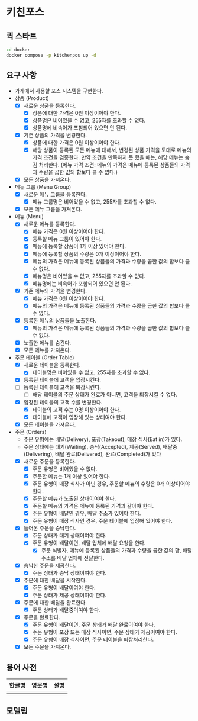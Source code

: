 # 키친포스

## 퀵 스타트

```sh
cd docker
docker compose -p kitchenpos up -d
```

## 요구 사항

- 가게에서 사용할 포스 시스템을 구현한다.
- 상품 (Product)
  - [X] 새로운 상품을 등록한다.
    - [X] 상품에 대한 가격은 0원 이상이어야 한다.
    - [X] 상품명은 비어있을 수 없고, 255자를 초과할 수 없다.
    - [X] 상품명에 비속어가 포함되어 있으면 안 된다.
  - [X] 기존 상품의 가격을 변경한다.
    - [X] 상품에 대한 가격은 0원 이상이어야 한다.
    - [X] 해당 상품이 등록된 모든 메뉴에 대해서, 변경된 상품 가격을 토대로 메뉴의 가격 조건을 검증한다. 만약 조건을 만족하지 못 했을 때는, 해당 메뉴는 숨김 처리한다.
      (메뉴 가격 조건: 메뉴의 가격은 메뉴에 등록된 상품들의 가격과 수량을 곱한 값의 합보다 클 수 없다.)
  - [X] 모든 상품을 가져온다.
- 메뉴 그룹 (Menu Group)
  - [X] 새로운 메뉴 그룹을 등록한다.
    - [X] 메뉴 그룹명은 비어있을 수 없고, 255자를 초과할 수 없다.
  - [X] 모든 메뉴 그룹을 가져온다.
- 메뉴 (Menu)
  - [X] 새로운 메뉴를 등록한다.
    - [X] 메뉴 가격은 0원 이상이어야 한다.
    - [X] 등록할 메뉴 그룹이 있어야 한다.
    - [X] 메뉴에 등록할 상품이 1개 이상 있어야 한다.
    - [X] 메뉴에 등록할 상품의 수량은 0개 이상이어야 한다.
    - [X] 메뉴의 가격은 메뉴에 등록된 상품들의 가격과 수량을 곱한 값의 합보다 클 수 없다.
    - [X] 메뉴명은 비어있을 수 없고, 255자를 초과할 수 없다.
    - [X] 메뉴명에는 비속어가 포함되어 있으면 안 된다.
  - [X] 기존 메뉴의 가격을 변경한다.
    - [X] 메뉴 가격은 0원 이상이어야 한다.
    - [X] 메뉴의 가격은 메뉴에 등록된 상품들의 가격과 수량을 곱한 값의 합보다 클 수 없다.
  - [X] 등록한 메뉴의 상품들을 노출한다.
    - [X] 메뉴의 가격은 메뉴에 등록된 상품들의 가격과 수량을 곱한 값의 합보다 클 수 없다.
  - [X] 노출한 메뉴를 숨긴다.
  - [X] 모든 메뉴를 가져온다.
- 주문 테이블 (Order Table)
  - [X] 새로운 테이블을 등록한다.
    - [X] 테이블명은 비어있을 수 없고, 255자를 초과할 수 없다.
  - [X] 등록된 테이블에 고객을 입장시킨다.
  - [ ] 등록된 테이블에 고객을 퇴장시킨다.
    - [ ] 해당 테이블의 주문 상태가 완료가 아니면, 고객을 퇴장시킬 수 없다.
  - [X] 입장된 테이블의 고객 수를 변경한다.
    - [X] 테이블의 고객 수는 0명 이상이어야 한다.
    - [X] 테이블에 고객이 입장해 있는 상태여야 한다.
  - [X] 모든 테이블을 가져온다.
- 주문 (Orders)
  - 주문 유형에는 배달(Delivery), 포장(Takeout), 매장 식사(Eat in)가 있다.
  - 주문 상태에는 대기(Waiting), 승낙(Accepted), 제공(Served), 배달중(Delivering), 배달 완료(Delivered), 완료(Completed)가 있다
  - [X] 새로운 주문을 등록한다.
    - [X] 주문 유형은 비어있을 수 없다.
    - [X] 주문할 메뉴는 1개 이상 있어야 한다.
    - [X] 주문 유형이 매장 식사가 아닌 경우, 주문할 메뉴의 수량은 0개 이상이어야 한다.
    - [X] 주문할 메뉴가 노출된 상태이여야 한다.
    - [X] 주문할 메뉴의 가격은 메뉴에 등록된 가격과 같아야 한다.
    - [X] 주문 유형이 배달인 경우, 배달 주소가 있어야 한다.
    - [X] 주문 유형이 매장 식사인 경우, 주문 테이블에 입장해 있어야 한다.
  - [X] 들어온 주문을 승낙한다.
    - [X] 주문 상태가 대기 상태이여야 한다.
    - [X] 주문 유형이 배달이면, 배달 업체에 배달 요청을 한다.
      - [X] 주문 식별자, 메뉴에 등록된 상품들의 가격과 수량을 곱한 값의 합, 배달 주소를 배달 업체에 전달한다.
  - [X] 승낙한 주문을 제공한다.
    - [X] 주문 상태가 승낙 상태이여야 한다.
  - [X] 주문에 대한 배달을 시작한다.
    - [X] 주문 유형이 배달이여야 한다.
    - [X] 주문 상태가 제공 상태이여야 한다.
  - [X] 주문에 대한 배달을 완료한다.
    - [X] 주문 상태가 배달중이여야 한다.
  - [X] 주문을 완료한다.
    - [X] 주문 유형이 배달이면, 주문 상태가 배달 완료이여야 한다.
    - [X] 주문 유형이 포장 또는 매장 식사이면, 주문 상태가 제공이여야 한다.
    - [X] 주문 유형이 매장 식사이면, 주문 테이블을 퇴장처리한다.
  - [X] 모든 주문을 가져온다.

## 용어 사전

| 한글명 | 영문명 | 설명 |
| --- | --- | --- |
|  |  |  |

## 모델링
